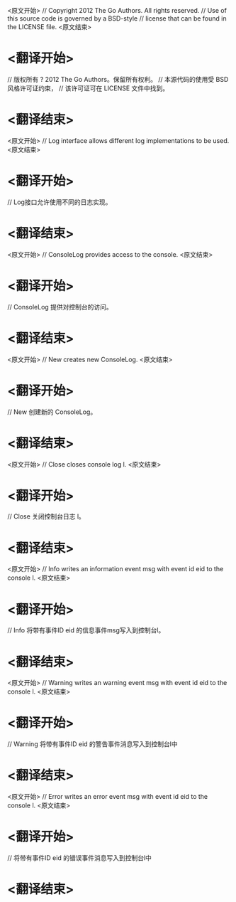 
<原文开始>
// Copyright 2012 The Go Authors. All rights reserved.
// Use of this source code is governed by a BSD-style
// license that can be found in the LICENSE file.
<原文结束>

# <翻译开始>
// 版权所有 ? 2012 The Go Authors。保留所有权利。
// 本源代码的使用受 BSD 风格许可证约束，
// 该许可证可在 LICENSE 文件中找到。
# <翻译结束>


<原文开始>
// Log interface allows different log implementations to be used.
<原文结束>

# <翻译开始>
// Log接口允许使用不同的日志实现。
# <翻译结束>


<原文开始>
// ConsoleLog provides access to the console.
<原文结束>

# <翻译开始>
// ConsoleLog 提供对控制台的访问。
# <翻译结束>


<原文开始>
// New creates new ConsoleLog.
<原文结束>

# <翻译开始>
// New 创建新的 ConsoleLog。
# <翻译结束>


<原文开始>
// Close closes console log l.
<原文结束>

# <翻译开始>
// Close 关闭控制台日志 l。
# <翻译结束>


<原文开始>
// Info writes an information event msg with event id eid to the console l.
<原文结束>

# <翻译开始>
// Info 将带有事件ID eid 的信息事件msg写入到控制台l。
# <翻译结束>


<原文开始>
// Warning writes an warning event msg with event id eid to the console l.
<原文结束>

# <翻译开始>
// Warning 将带有事件ID eid 的警告事件消息写入到控制台l中
# <翻译结束>


<原文开始>
// Error writes an error event msg with event id eid to the console l.
<原文结束>

# <翻译开始>
// 将带有事件ID eid 的错误事件消息写入到控制台l中
# <翻译结束>

